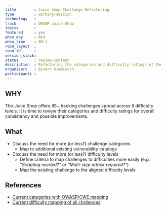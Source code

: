 ```yaml
---
title        : Juice Shop Challenge Refactoring
type         : working-session
technology   :
track        : OWASP Juice Shop
topics       :
featured     : yes
when_day     : Wed
when_time    : AM-1
room_layout  :
room_id      :
session_slack:
status       : review-content
description  : Refactoring the categories and difficulty ratings of the OWASP Juice Shop challenges
organizers   : Bjoern Kimminich
participants :
---
```


## WHY

The Juice Shop offers 85+ hacking challenges spread across 6
difficulty levels. It is time to review their categories and difficulty ratings for overall consistency and possible improvements.

## What

* Discuss the need for more (or less?) challenge categories
  * Map to additional existing vulnerability catalogs
* Discuss the need for more (or less?) difficulty levels
  * Define criteria to map challenges to difficulties more easily (e.g. _"Scripting needed?"_ or _"Multi-step attack required?"_)
  * Map the existing challenge to the aligned difficulty levels

## References

* [Current categories with OWASP/CWE mapping](https://bkimminich.gitbooks.io/pwning-owasp-juice-shop/content/part1/categories.html)
* [Current difficulty mapping of all challenges](https://bkimminich.gitbooks.io/pwning-owasp-juice-shop/content/part2/)
